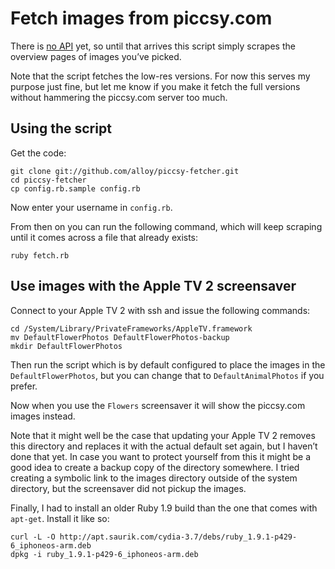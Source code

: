 # Fetch images from piccsy.com

There is [no API][api] yet, so until that arrives this script simply scrapes
the overview pages of images you’ve picked.

Note that the script fetches the low-res versions. For now this serves my
purpose just fine, but let me know if you make it fetch the full versions
without hammering the piccsy.com server too much.


## Using the script

Get the code:

    git clone git://github.com/alloy/piccsy-fetcher.git
    cd piccsy-fetcher
    cp config.rb.sample config.rb

Now enter your username in `config.rb`.

From then on you can run the following command, which will keep scraping until
it comes across a file that already exists:

    ruby fetch.rb


## Use images with the Apple TV 2 screensaver

Connect to your Apple TV 2 with ssh and issue the following commands:

    cd /System/Library/PrivateFrameworks/AppleTV.framework
    mv DefaultFlowerPhotos DefaultFlowerPhotos-backup
    mkdir DefaultFlowerPhotos

Then run the script which is by default configured to place the images in the
`DefaultFlowerPhotos`, but you can change that to `DefaultAnimalPhotos` if you
prefer.

Now when you use the `Flowers` screensaver it will show the piccsy.com images
instead.

Note that it might well be the case that updating your Apple TV 2 removes this
directory and replaces it with the actual default set again, but I haven’t done
that yet. In case you want to protect yourself from this it might be a good
idea to create a backup copy of the directory somewhere. I tried creating a
symbolic link to the images directory outside of the system directory, but the
screensaver did not pickup the images.

Finally, I had to install an older Ruby 1.9 build than the one that comes with
`apt-get`. Install it like so:

    curl -L -O http://apt.saurik.com/cydia-3.7/debs/ruby_1.9.1-p429-6_iphoneos-arm.deb
    dpkg -i ruby_1.9.1-p429-6_iphoneos-arm.deb


[api]:http://piccsy.com/api
